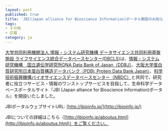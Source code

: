 ```yaml
---
layout: post
published: true
title: 'JBI(Japan alliance for Bioscience Information)ポータル開設のお知らせ'
tags:
- その他
- 広報
category: ja
---
```


[大学共同利用機関法人 情報・システム研究機構 データサイエンス共同利用基盤施設 ライフサイエンス統合データベースセンター(DBCLS)](http://dbcls.rois.ac.jp/)は、[情報・システム研究機構　国立遺伝学研究所DNA Data Bank of Japan（DDBJ）](http://www.ddbj.nig.ac.jp/index-j.html)、[大阪大学蛋白質研究所日本蛋白質構造データバンク（PDBj: Protein Data Bank Japan）](https://pdbj.org/)、[科学技術振興機構バイオサイエンスデータベースセンター（NBDC）](https://biosciencedbc.jp/)と共同で、研究者に役立つサービス・情報のワンストップサービスを目指して、生命科学データベースポータルサイト『JBI (Japan alliance for Bioscience Information)ポータル』を開設いたしました。


JBIポータルウェブサイトURL: [http://jbioinfo.jp/](http://jbioinfo.jp/)

 
JBIについての詳細はこちら（[http://jbioinfo.jp/aboutus.html](http://jbioinfo.jp/aboutus.html)）をご覧ください。
